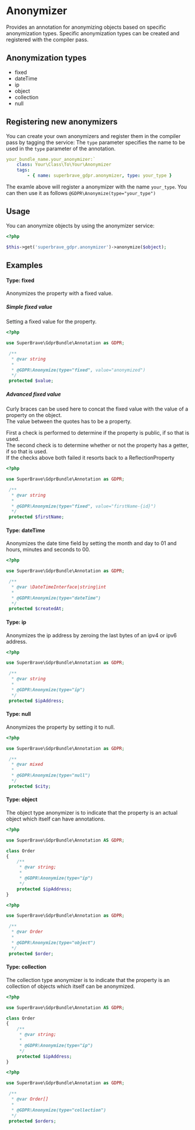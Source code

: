# Anonymizer

Provides an annotation for anonymizing objects based on specific anonymization types. Specific anonymization types can be created and registered with the compiler pass.

## Anonymization types

- fixed
- dateTime
- ip
- object
- collection
- null

## Registering new anonymizers

You can create your own anonymizers and register them in the compiler pass by tagging the service:
The `type` parameter specifies the name to be used in the `type` parameter of the annotation.

```yml
your_bundle_name.your_anonymizer:`
    class: Your\Class\To\Your\Anonymizer
    tags:
        - { name: superbrave_gdpr.anonymizer, type: your_type }
```

The examle above will register a anonymizer with the name `your_type`.
You can then use it as follows ```@GDPR\Anonymize(type="your_type")```

## Usage

You can anonymize objects by using the anonymizer service:

```php
<?php

$this->get('superbrave_gdpr.anonymizer')->anonymize($object);
```

## Examples

#### Type: fixed

Anonymizes the property with a fixed value.

##### Simple fixed value 

Setting a fixed value for the property.

```php
<?php

use SuperBrave\GdprBundle\Annotation as GDPR;

 /**
  * @var string
  *
  * @GDPR\Anonymize(type="fixed", value="anonymized")
  */
 protected $value;
```

##### Advanced fixed value

Curly braces can be used here to concat the fixed value with the value of a property on the object.  
The value between the quotes has to be a property.  

First a check is performed to determine if the property is public, if so that is used.  
The second check is to determine whether or not the property has a getter, if so that is used.  
If the checks above both failed it resorts back to a ReflectionProperty

```php
<?php

use SuperBrave\GdprBundle\Annotation as GDPR;

 /**
  * @var string
  *
  * @GDPR\Anonymize(type="fixed", value="firstName-{id}")
  */
 protected $firstName;
```

#### Type: dateTime

Anonymizes the date time field by setting the month and day to 01 and hours, minutes and seconds to 00.

```php
<?php

use SuperBrave\GdprBundle\Annotation as GDPR;

 /**
  * @var \DateTimeInterface|string|int
  *
  * @GDPR\Anonymize(type="dateTime")
  */
 protected $createdAt;
```

#### Type: ip

Anonymizes the ip address by zeroing the last bytes of an ipv4 or ipv6 address.

```php
<?php

use SuperBrave\GdprBundle\Annotation as GDPR;

 /**
  * @var string
  *
  * @GDPR\Anonymize(type="ip")
  */
 protected $ipAddress;
```

#### Type: null

Anonymizes the property by setting it to null.

```php
<?php

use SuperBrave\GdprBundle\Annotation as GDPR;

 /**
  * @var mixed
  *
  * @GDPR\Anonymize(type="null")
  */
 protected $city;
```

#### Type: object

The object type anonymizer is to indicate that the property is an actual object which itself can have annotations.

```php
<?php

use SuperBrave\GdprBundle\Annotation AS GDPR;

class Order
{
    /**
     * @var string;
     *
     * @GDPR\Anonymize(type="ip")
     */
    protected $ipAddress;
}
```

```php
<?php

use SuperBrave\GdprBundle\Annotation as GDPR;

 /**
  * @var Order
  *
  * @GDPR\Anonymize(type="object")
  */
 protected $order;
```

#### Type: collection

The collection type anonymizer is to indicate that the property is an collection of objects which itself can be anonymized.

```php
<?php

use SuperBrave\GdprBundle\Annotation AS GDPR;

class Order
{
    /**
     * @var string;
     *
     * @GDPR\Anonymize(type="ip")
     */
    protected $ipAddress;
}
```

```php
<?php

use SuperBrave\GdprBundle\Annotation as GDPR;

 /**
  * @var Order[]
  *
  * @GDPR\Anonymize(type="collection")
  */
 protected $orders;
```
